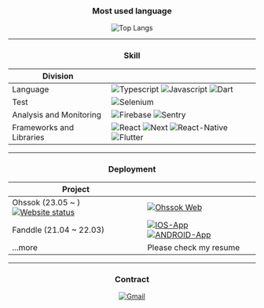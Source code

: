 <div align="center">
  
  ### Most used language
  
  ![Top Langs](https://github-readme-stats-rho-pied-12.vercel.app/api/top-langs/?username=juntaekHong&exclude_repo=react-native-naver-map,github-readme-stats,react-theme,react-native-webview,JsonToExcel_ExcelToJson,react-native-root-toastreact-native-indicators,react-native-date-picker,wanted,T4server,react-native-pure-chart,HandamProject,react-native-init,nuxt-v3&theme=onedark)
  
  ---
  ### Skill

  |Division||
  |--|--|
  |Language|<img alt="Typescript" src="https://img.shields.io/badge/TypeScript-007ACC?style=for-the-badge&logo=typescript&logoColor=white" /> <img alt="Javascript" src="https://img.shields.io/badge/JavaScript-F7DF1E?style=for-the-badge&logo=JavaScript&logoColor=white" /> <img alt="Dart" src="https://img.shields.io/badge/Dart-0175C2?style=for-the-badge&logo=dart&logoColor=white" />|
  |Test|<img alt="Selenium" src="https://img.shields.io/badge/-selenium-%43B02A?style=for-the-badge&logo=selenium&logoColor=white" />|
  |Analysis and Monitoring|<img alt="Firebase" src="https://img.shields.io/badge/Firebase-FFCA28?style=flat-square&logo=firebase&logoColor=black"/> <img alt="Sentry" src="https://img.shields.io/badge/Sentry-black?style=for-the-badge&logo=Sentry&logoColor=#362D59" /> |
  |Frameworks and Libraries|<img alt="React" src="https://img.shields.io/badge/React-20232A?style=for-the-badge&logo=react&logoColor=61DAFB" /> <img alt="Next" src="https://img.shields.io/badge/Next.js-000?logo=nextdotjs&logoColor=fff&style=for-the-badge" /> <img alt="React-Native" src="https://img.shields.io/badge/React_Native-20232A?style=for-the-badge&logo=react&logoColor=61DAFB" /> <img alt="Flutter" src="https://img.shields.io/badge/Flutter-02569B?style=for-the-badge&logo=flutter&logoColor=white" />|
  
  ---
  ### Deployment

  |Project||
  |--|--|
  |Ohssok (23.05 ~ )[![Website status](https://custom-icon-badges.demolab.com/website.svg?color=00E007&label=status&logo=ohssok-favicon&&url=https://ohssok.com)](https://ohssok.com/)|[<img alt="Ohssok Web" src="https://custom-icon-badges.demolab.com/badge/website-000000?style=for-the-badge&logo=ohssok-favicon&logoColor=white" />](https://ohssok.com/)|
  |Fanddle (21.04 ~ 22.03)|[<img alt="IOS-App" src="https://img.shields.io/badge/App_Store-0D96F6?style=for-the-badge&logo=app-store&logoColor=white" />](https://apps.apple.com/kr/app/shook-send-gifts-overseas/id1494667561) [<img alt="ANDROID-App" src="https://img.shields.io/badge/Google_Play-414141?style=for-the-badge&logo=google-play&logoColor=white" />](https://play.google.com/store/apps/details?id=com.fanddle.app&hl=ko)|
  |...more|Please check my resume|
  
  > 
  
  ---
  ### Contract
  [<img alt="Gmail" src="https://img.shields.io/badge/Gmail-D14836?style=for-the-badge&logo=gmail&logoColor=white" />](https://mail.google.com/mail/?view=cm&amp;fs=1&amp;to=wnsxor3489@gmail.com)

</div>
